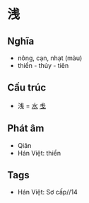 # 浅

## Nghĩa

* nông, cạn, nhạt (màu)
* thiển - thủy - tiên

## Cấu trúc
* 浅 = [水](水.md) [戋](戋.md)

## Phát âm

* Qiǎn
* Hán Việt: thiển

## Tags
* Hán Việt: Sơ cấp//14

<script>window.HANZI_FIELD='浅';</script>
